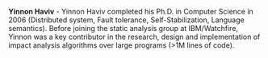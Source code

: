 **Yinnon Haviv** -
Yinnon Haviv completed his Ph.D. in Computer Science in 2006
(Distributed system, Fault tolerance, Self-Stabilization, Language
semantics). Before joining the static analysis group at IBM/Watchfire,
Yinnon was a key contributor in the research, design and implementation
of impact analysis algorithms over large programs (\>1M lines of code).